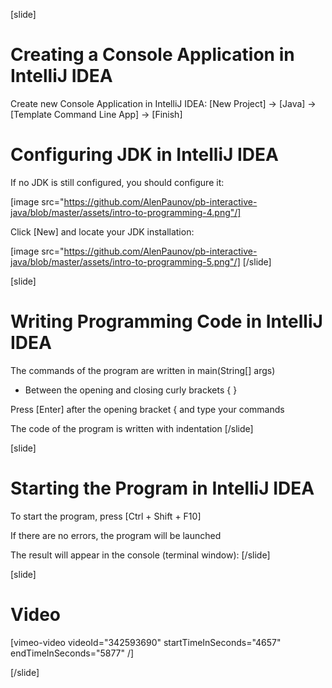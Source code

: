 [slide]
# Creating a Console Application in IntelliJ IDEA
Create new Console Application in IntelliJ IDEA: \[New Project\] -> \[Java\] -> \[Template Command Line App\] -> \[Finish\]

# Configuring JDK in IntelliJ IDEA
If no JDK is still configured, you should configure it:

[image src="https://github.com/AlenPaunov/pb-interactive-java/blob/master/assets/intro-to-programming-4.png"/]

Click \[New\] and locate your JDK installation:

[image src="https://github.com/AlenPaunov/pb-interactive-java/blob/master/assets/intro-to-programming-5.png"/]
[/slide]

[slide]
# Writing Programming Code in IntelliJ IDEA
The commands of the program are written in main(String\[\] args)

* Between the opening and closing curly brackets \{ \}

Press \[Enter\] after the opening bracket \{ and type your commands

The code of the program is written with indentation
[/slide]

[slide]
# Starting the Program in IntelliJ IDEA
To start the program, press \[Ctrl + Shift + F10\]

If there are no errors, the program will be launched

The result will appear in the console (terminal window):
[/slide]

[slide]
# Video

[vimeo-video videoId="342593690" startTimeInSeconds="4657" endTimeInSeconds="5877" /]

[/slide]